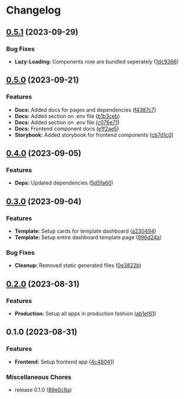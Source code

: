 # Changelog

## [0.5.1](https://github.com/Evanlab02/ShoppingListApp/compare/shopping-app-frontend-v0.5.0...shopping-app-frontend-v0.5.1) (2023-09-29)


### Bug Fixes

* **Lazy-Loading:** Components now are bundled seperately ([1dc9366](https://github.com/Evanlab02/ShoppingListApp/commit/1dc9366192fcd647be9eef556f052d880ac4f639))

## [0.5.0](https://github.com/Evanlab02/ShoppingListApp/compare/shopping-app-frontend-v0.4.0...shopping-app-frontend-v0.5.0) (2023-09-21)


### Features

* **Docs:** Added docs for pages and dependencies ([f4387c7](https://github.com/Evanlab02/ShoppingListApp/commit/f4387c7b0ff4da8d2f4adbdc5ba7985bfb0de09f))
* **Docs:** Added section on .env file ([b1b3ceb](https://github.com/Evanlab02/ShoppingListApp/commit/b1b3ceba8371b2fb451dc69083e08d20eaf09913))
* **Docs:** Added section on .env file ([c076e71](https://github.com/Evanlab02/ShoppingListApp/commit/c076e716517106a8a7d575dd665b4e34192e4a16))
* **Docs:** Frontend component docs ([e1f2ae5](https://github.com/Evanlab02/ShoppingListApp/commit/e1f2ae554a4b4967655e7ff8270664e9f889115b))
* **Storybook:** Added storybook for frontend components ([cb7d1c0](https://github.com/Evanlab02/ShoppingListApp/commit/cb7d1c07af1c6cef25e4d4c4071da3ceea7aaa00))

## [0.4.0](https://github.com/Evanlab02/ShoppingListApp/compare/shopping-app-frontend-v0.3.0...shopping-app-frontend-v0.4.0) (2023-09-05)


### Features

* **Deps:** Updated dependencies ([5d5fa60](https://github.com/Evanlab02/ShoppingListApp/commit/5d5fa603b227302b553d99db6b230f2e777babcb))

## [0.3.0](https://github.com/Evanlab02/ShoppingListApp/compare/shopping-app-frontend-v0.2.0...shopping-app-frontend-v0.3.0) (2023-09-04)


### Features

* **Template:** Setup cards for template dashboard ([a230494](https://github.com/Evanlab02/ShoppingListApp/commit/a23049472dc4ce1e92f4c8d747966e6a9f2c1998))
* **Template:** Setup entire dashboard template page ([896d24a](https://github.com/Evanlab02/ShoppingListApp/commit/896d24afd67f2d5a7174673b7c81cc58452b196d))


### Bug Fixes

* **Cleanup:** Removed static generated files ([0e3822b](https://github.com/Evanlab02/ShoppingListApp/commit/0e3822b0b3991b993dfe1f79a6df349d9a04c49f))

## [0.2.0](https://github.com/Evanlab02/ShoppingListApp/compare/shopping-app-frontend-v0.1.0...shopping-app-frontend-v0.2.0) (2023-08-31)


### Features

* **Production:** Setup all apps in production fashion ([ab1ef61](https://github.com/Evanlab02/ShoppingListApp/commit/ab1ef61f1fc5fdda69a09ae52b83b4625b23cacf))

## 0.1.0 (2023-08-31)


### Features

* **Frontend:** Setup frontend app ([4c48041](https://github.com/Evanlab02/ShoppingListApp/commit/4c480411ad6ef5b709bcc7b6a7089bcca40bed84))


### Miscellaneous Chores

* release 0.1.0 ([86e0c8a](https://github.com/Evanlab02/ShoppingListApp/commit/86e0c8af757fbdd691f1742edd3e7670c6f87d31))
